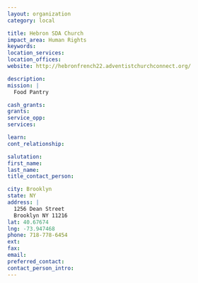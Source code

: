 ```yaml
---
layout: organization
category: local

title: Hebron SDA Church
impact_area: Human Rights
keywords: 
location_services: 
location_offices: 
website: http://hebronfrench22.adventistchurchconnect.org/

description: 
mission: |
  Food Pantry

cash_grants: 
grants: 
service_opp: 
services: 

learn: 
cont_relationship: 

salutation: 
first_name: 
last_name: 
title_contact_person: 

city: Brooklyn
state: NY
address: |
  1256 Dean Street  
  Brooklyn NY 11216
lat: 40.67674
lng: -73.947468
phone: 718-778-6454
ext: 
fax: 
email: 
preferred_contact: 
contact_person_intro: 
---
```

